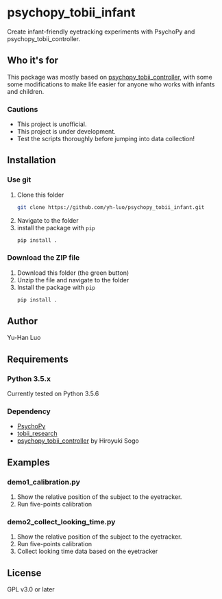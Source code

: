 # psychopy_tobii_infant

Create infant-friendly eyetracking experiments with PsychoPy and psychopy_tobii_controller.

## Who it's for

This package was mostly based on [psychopy_tobii_controller](https://github.com/hsogo/psychopy_tobii_controller), with some some modifications to make life easier for anyone who works with infants and children.

### Cautions

- This project is unofficial.
- This project is under development.
- Test the scripts thoroughly before jumping into data collection!

## Installation

### Use git

1. Clone this folder
    ```bash
    git clone https://github.com/yh-luo/psychopy_tobii_infant.git
    ```
2. Navigate to the folder
3. install the package with `pip`
    ```python
    pip install .
    ```

### Download the ZIP file

1. Download this folder (the green button)
2. Unzip the file and navigate to the folder
3. Install the package with `pip`
    ```python
    pip install .
    ```

## Author

Yu-Han Luo

## Requirements

### Python 3.5.x

Currently tested on Python 3.5.6

### Dependency

- [PsychoPy](psychopy_tobii_controller)  
- [tobii_research](https://pypi.python.org/pypi/tobii-research)  
- [psychopy_tobii_controller](https://github.com/hsogo/psychopy_tobii_controller) by Hiroyuki Sogo

## Examples

### demo1_calibration.py

1. Show the relative position of the subject to the eyetracker.
2. Run five-points calibration

### demo2_collect_looking_time.py

1. Show the relative position of the subject to the eyetracker.
2. Run five-points calibration
3. Collect looking time data based on the eyetracker

## License

GPL v3.0 or later
